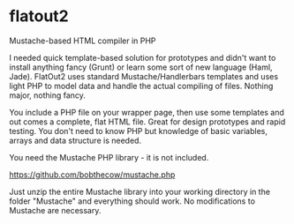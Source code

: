 flatout2
========

Mustache-based HTML compiler in PHP

I needed quick template-based solution for prototypes and didn't want to install anything fancy (Grunt) or learn some sort of new language (Haml, Jade). FlatOut2 uses standard Mustache/Handlerbars templates and uses light PHP to model data and handle the actual compiling of files. Nothing major, nothing fancy.

You include a PHP file on your wrapper page, then use some templates and out comes a complete, flat HTML file. Great for design prototypes and rapid testing. You don't need to know PHP but knowledge of basic variables, arrays and data structure is needed.

You need the Mustache PHP library - it is not included.

https://github.com/bobthecow/mustache.php

Just unzip the entire Mustache library into your working directory in the folder "Mustache" and everything should work. No modifications to Mustache are necessary.
